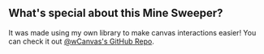 
## What's special about this Mine Sweeper?

It was made using my own library to make canvas interactions easier! You can check it out [@wCanvas's GitHub Repo](https://github.com/hds536jhmk/wCanvas).
